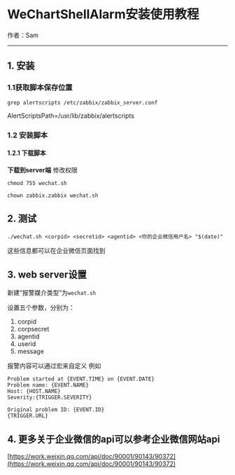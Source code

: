 # WeChartShellAlarm安装使用教程
作者：Sam
***
## 1. 安装
### 1.1获取脚本保存位置
`grep alertscripts /etc/zabbix/zabbix_server.conf `

AlertScriptsPath=/usr/lib/zabbix/alertscripts
### 1.2 安装脚本
#### 1.2.1 下载脚本
**下载到server端**
修改权限

`chmod 755 wechat.sh`

`chown zabbix.zabbix wechat.sh`

## 2. 测试
`./wechat.sh <corpid> <secretid> <agentid> <你的企业微信用户名> "$(date)"`

这些信息都可以在企业微信页面找到
## 3. web server设置
新建“报警媒介类型”为`wechat.sh`

设置五个参数，分别为：
1. corpid
2. corpsecret
3. agentid
4. userid
5. message

报警内容可以通过宏来自定义
例如
```
Problem started at {EVENT.TIME} on {EVENT.DATE}
Problem name: {EVENT.NAME}
Host: {HOST.NAME}
Severity:{TRIGGER.SEVERITY}

Original problem ID: {EVENT.ID}
{TRIGGER.URL}
```

## 4. 更多关于企业微信的api可以参考企业微信网站api
[https://work.weixin.qq.com/api/doc/90001/90143/90372](https://work.weixin.qq.com/api/doc/90001/90143/90372)
